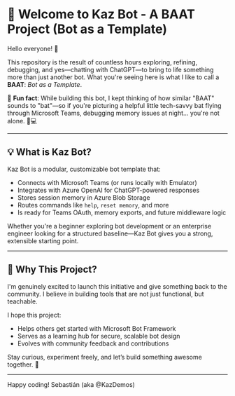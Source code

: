 # 🤖 Welcome to Kaz Bot - A BAAT Project (Bot as a Template)

Hello everyone! 👋

This repository is the result of countless hours exploring, refining, debugging, and yes—chatting with ChatGPT—to bring to life something more than just another bot. What you're seeing here is what I like to call a **BAAT**: *Bot as a Template*.

🦇 **Fun fact**: While building this bot, I kept thinking of how similar "BAAT" sounds to "bat"—so if you're picturing a helpful little tech-savvy bat flying through Microsoft Teams, debugging memory issues at night... you're not alone. 🦇💻

---

## 💡 What is Kaz Bot?

Kaz Bot is a modular, customizable bot template that:

* Connects with Microsoft Teams (or runs locally with Emulator)
* Integrates with Azure OpenAI for ChatGPT-powered responses
* Stores session memory in Azure Blob Storage
* Routes commands like `help`, `reset memory`, and more
* Is ready for Teams OAuth, memory exports, and future middleware logic

Whether you're a beginner exploring bot development or an enterprise engineer looking for a structured baseline—Kaz Bot gives you a strong, extensible starting point.

---

## 🚀 Why This Project?

I'm genuinely excited to launch this initiative and give something back to the community. I believe in building tools that are not just functional, but teachable.

I hope this project:

* Helps others get started with Microsoft Bot Framework
* Serves as a learning hub for secure, scalable bot design
* Evolves with community feedback and contributions

Stay curious, experiment freely, and let’s build something awesome together. 💬

---

Happy coding!
Sebastián (aka @KazDemos)

<br><br>

